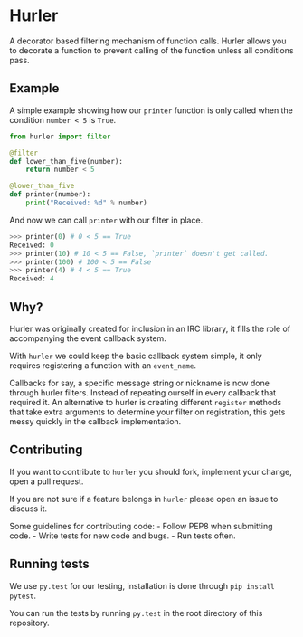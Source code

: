 Hurler
======

A decorator based filtering mechanism of function calls. Hurler allows you to decorate a function to prevent calling of the function unless all conditions pass.


Example
-------

A simple example showing how our `printer` function is only called when the condition `number < 5` is `True`.

```python
from hurler import filter

@filter
def lower_than_five(number):
    return number < 5

@lower_than_five
def printer(number):
    print("Received: %d" % number)
```

And now we can call `printer` with our filter in place.

```python
>>> printer(0) # 0 < 5 == True
Received: 0
>>> printer(10) # 10 < 5 == False, `printer` doesn't get called.
>>> printer(100) # 100 < 5 == False
>>> printer(4) # 4 < 5 == True
Received: 4
```

Why?
----

Hurler was originally created for inclusion in an IRC library, it fills the role of accompanying the event callback system.

With `hurler` we could keep the basic callback system simple, it only requires registering a function with an `event_name`.

Callbacks for say, a specific message string or nickname is now done through hurler filters. Instead of repeating
ourself in every callback that required it. An alternative to hurler is creating different `register` methods that take extra
arguments to determine your filter on registration, this gets messy quickly in the callback implementation.


Contributing
------------

If you want to contribute to `hurler` you should fork, implement your change, open a pull request.

If you are not sure if a feature belongs in `hurler` please open an issue to discuss it.

Some guidelines for contributing code:
    - Follow PEP8 when submitting code.
    - Write tests for new code and bugs.
    - Run tests often.


Running tests
-------------

We use `py.test` for our testing, installation is done through `pip install pytest`. 

You can run the tests by running `py.test` in the root directory of this repository.
